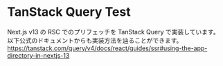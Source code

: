# TanStack Query Test

Next.js v13 の RSC でのプリフェッチを TanStack Query で実装しています。
以下公式のドキュメントからも実装方法を辿ることができます。
https://tanstack.com/query/v4/docs/react/guides/ssr#using-the-app-directory-in-nextjs-13
